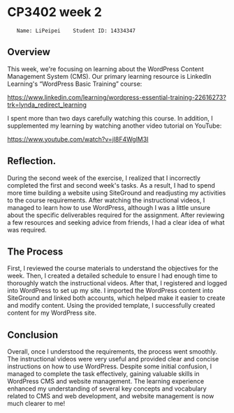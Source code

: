 #     CP3402 week 2
       Name: LiPeipei    Student ID: 14334347

##    Overview
This week, we're focusing on learning about the WordPress Content Management System (CMS). Our primary learning resource is LinkedIn Learning's “WordPress Basic Training” course:

https://www.linkedin.com/learning/wordpress-essential-training-22616273?trk=lynda_redirect_learning

I spent more than two days carefully watching this course.
In addition, I supplemented my learning by watching another video tutorial on YouTube:

https://www.youtube.com/watch?v=jl8F4WglM3I


##    Reflection.
During the second week of the exercise, I realized that I incorrectly completed the first and second week's tasks. As a result, I had to spend more time building a website using SiteGround and readjusting my activities to the course requirements. After watching the instructional videos, I managed to learn how to use WordPress, although I was a little unsure about the specific deliverables required for the assignment. After reviewing a few resources and seeking advice from friends, I had a clear idea of what was required.

##    The Process
First, I reviewed the course materials to understand the objectives for the week. Then, I created a detailed schedule to ensure I had enough time to thoroughly watch the instructional videos. After that, I registered and logged into WordPress to set up my site. I imported the WordPress content into SiteGround and linked both accounts, which helped make it easier to create and modify content. Using the provided template, I successfully created content for my WordPress site.

##    Conclusion
Overall, once I understood the requirements, the process went smoothly. The instructional videos were very useful and provided clear and concise instructions on how to use WordPress. Despite some initial confusion, I managed to complete the task effectively, gaining valuable skills in WordPress CMS and website management. The learning experience enhanced my understanding of several key concepts and vocabulary related to CMS and web development, and website management is now much clearer to me!

